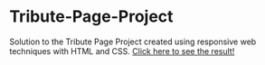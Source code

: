# Tribute-Page-Project

Solution to the Tribute Page Project created using responsive web techniques with HTML and CSS. 
[Click here to see the result!](https://muntakahelali.github.io/Tribute-Page-Project/)

